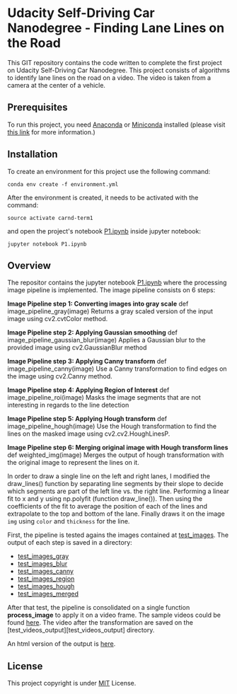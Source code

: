 # Udacity Self-Driving Car Nanodegree - Finding Lane Lines on the Road

This GIT repository contains the code written to complete the first project on Udacity Self-Driving Car Nanodegree. This project consists of algorithms to identify lane lines on the road on a video. The video is taken from a camera at the center of a vehicle.

## Prerequisites

To run this project, you need [Anaconda](https://anaconda.org/) or [Miniconda](https://conda.io/miniconda.html) installed (please visit [this link](https://github.com/udacity/CarND-Term1-Starter-Kit/blob/master/README.md) for more information.)

## Installation
To create an environment for this project use the following command:

```
conda env create -f environment.yml
```

After the environment is created, it needs to be activated with the command:

```
source activate carnd-term1
```
and open the project's notebook [P1.ipynb](P1.ipynb) inside jupyter notebook:

```
jupyter notebook P1.ipynb
```

## Overview

The repositor contains the jupyter notebook [P1.ipynb](P1.ipynb) where the processing image pipeline is implemented.
The image pipeline consists on 6 steps: 

**Image Pipeline step 1: Converting images into gray scale**
def image_pipeline_gray(image) 
Returns a gray scaled version of the input image using cv2.cvtColor method.

**Image Pipeline step 2: Applying Gaussian smoothing**
def image_pipeline_gaussian_blur(image)
Applies a Gaussian blur to the provided image using cv2.GaussianBlur method

**Image Pipeline step 3: Applying Canny transform**
def image_pipeline_canny(image)
Use a Canny transformation to find edges on the image using cv2.Canny method.

**Image Pipeline step 4: Applying Region of Interest**
def image_pipeline_roi(image)
Masks the image segments that are not interesting in regards to the line detection

**Image Pipeline step 5: Applying Hough transform**
def image_pipeline_hough(image)
Use the Hough transformation to find the lines on the masked image using cv2.cv2.HoughLinesP. 

**Image Pipeline step 6: Merging original image with Hough transform lines**
def weighted_img(image)
Merges the output of hough transformation with the original image to represent the lines on it.

In order to draw a single line on the left and right lanes, I modified the draw_lines() function by 
separating line segments by their slope to decide which segments are part of the left line vs. the right line.
Performing a linear fit to x and y using np.polyfit (function draw_line()).
Then using the coefficients of the fit to average the position of each of the lines and extrapolate to the top and bottom of the lane. Finally draws it on the image `img` using `color` and `thickness` for the line.

First, the pipeline is tested agains the images contained at [test_images](test_images). The output of each step is saved in a directory:

- [test_images_gray](test_images_gray)
- [test_images_blur](test_images_blur)
- [test_images_canny](test_images_canny)
- [test_images_region](test_images_region)
- [test_images_hough](test_images_hough)
- [test_images_merged](test_images_merged)

After that test, the pipeline is consolidated on a single function **process_image** to apply it on a video frame. The sample videos could be found [here](test_videos).
The video after the transformation are saved on the [test_videos_output][test_videos_output] directory.

An html version of the output is [here](P1.html).

## License
This project copyright is under [MIT](LICENSE) License.
